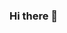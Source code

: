 ### Hi there 👋

<!--
### 🔭 I’m currently working on genetic and environmental regulation of asparagine content in wheat grain at Rothamsted Research as part of my PhD.
-->
